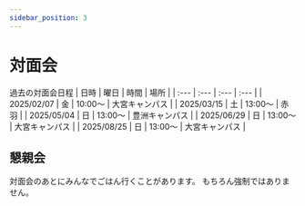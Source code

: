 ```yaml
---
sidebar_position: 3
---
```


# 対面会

過去の対面会日程
| 日時 | 曜日 | 時間 | 場所 |
| :--- | :--- | :--- | :--- |
| 2025/02/07 | 金 | 10:00～ | 大宮キャンパス |
| 2025/03/15 | 土 | 13:00～ | 赤羽 |
| 2025/05/04 | 日 | 13:00～ | 豊洲キャンパス |
| 2025/06/29 | 日 | 13:00～ | 大宮キャンパス |
| 2025/08/25 | 日 | 13:00～ | 大宮キャンパス |

## 懇親会
対面会のあとにみんなでごはん行くことがあります。
もちろん強制ではありません。